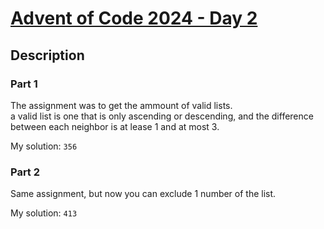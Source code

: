# [**Advent of Code 2024 - Day 2**](https://adventofcode.com/2024/day/2)

## Description

### Part 1

The assignment was to get the ammount of valid lists.  
a valid list is one that is only ascending or descending, and the difference between each neighbor is at lease 1 and at most 3.

My solution: `356`

### Part 2

Same assignment, but now you can exclude 1 number of the list.

My solution: `413`
